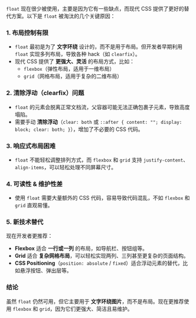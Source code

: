 `float` 现在很少被使用，主要是因为它有一些缺点，而现代 CSS 提供了更好的替代方案。以下是 `float` 被淘汰的几个关键原因：

### 1. **布局控制有限**
   - `float` 最初是为了 **文字环绕** 设计的，而不是用于布局。但开发者早期利用 `float` 实现多列布局，导致各种 hack（如 `clearfix`）。
   - 现代 CSS 提供了 **更强大、灵活** 的布局方式，比如：
     - `flexbox`（弹性布局，适用于一维布局）
     - `grid`（网格布局，适用于复杂的二维布局）

### 2. **清除浮动（clearfix）问题**
   - `float` 的元素会脱离正常文档流，父容器可能无法正确包裹子元素，导致高度塌陷。
   - 需要手动 **清除浮动**（`clear: both` 或 `::after { content: ""; display: block; clear: both; }`），增加了不必要的 CSS 代码。

### 3. **响应式布局困难**
   - `float` 不能轻松调整排列方式，而 `flexbox` 和 `grid` 支持 `justify-content`、`align-items`，可以轻松处理不同屏幕尺寸。

### 4. **可读性 & 维护性差**
   - 使用 `float` 需要大量额外的 CSS 代码，容易导致代码混乱，不如 `flexbox` 和 `grid` 直观易懂。

### 5. **新技术替代**
   现在开发者更推荐：
   - **Flexbox** 适合 **一行或一列** 的布局，如导航栏、按钮组等。
   - **Grid** 适合 **复杂网格布局**，可以轻松实现两列、三列甚至更复杂的页面结构。
   - **CSS Positioning**（`position: absolute` / `fixed`）适合浮动元素的替代，比如悬浮按钮、弹出层等。

### **结论**
虽然 `float` 仍然可用，但它主要用于 **文字环绕图片**，而不是布局。现在更推荐使用 `flexbox` 和 `grid`，因为它们更强大、简洁且易维护。 